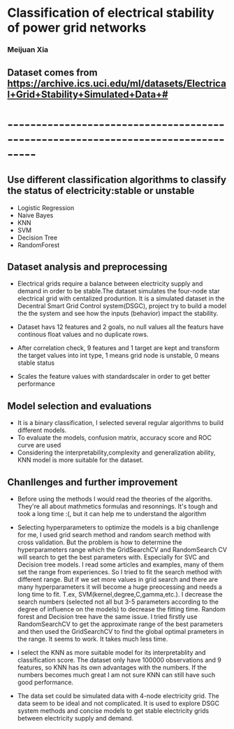 # Classification of electrical stability of power grid networks
 ### Meijuan Xia
## Dataset comes from https://archive.ics.uci.edu/ml/datasets/Electrical+Grid+Stability+Simulated+Data+#
# ---------------------------------------------------------------------------------

## Use different classification algorithms to classify the status of electricity:stable or unstable
  - Logistic Regression
  - Naive Bayes
  - KNN
  - SVM
  - Decision Tree
  - RandomForest

## Dataset analysis and preprocessing

- Electrical grids require a balance between electricity supply and demand in order to be stable.The dataset simulates the four-node star electrical grid with centalized produntion. It is a simulated dataset in the Decentral Smart Grid Control system(DSGC), project try to build a model the the system and see how the inputs (behavior) impact the stability.

- Dataset havs 12 features and 2 goals, no null values all the featurs have continous float values and no duplicate rows.

- After correlation check, 9 features and 1 target are kept and transform the target values into int type, 1 means grid node is unstable, 0 means stable status

- Scales the feature values with standardscaler in order to get better performance

## Model selection and evaluations

- It is a binary classification, I selected several regular algorithms to build different models.
- To evaluate the models, confusion matrix, accuracy score and ROC curve are used
- Considering the interpretability,complexity and generalization ability, KNN model is more suitable for the dataset.

## Chanllenges and further improvement

- Before using the methods I would read the theories of the algoriths. They're all about mathmetics formulas and resonnings. It's tough and took a long time :(, but it can help me to understand the algorithm

- Selecting hyperparameters to optimize the models is a big chanllenge for me, I used grid search method and random search method with cross validation. But the problem is how to determine the hyperparameters range which the GridSearchCV and RandomSearch CV will search to get the best parameters with. Especially for SVC and Decision tree models. I read some articles and examples, many of them set the range from experiences. So I tried to fit the search method with different range. But if we set more values in grid search and there are many hyperparameters it will become a huge preocessing and needs a long time to fit. T.ex, SVM(kernel,degree,C,gamma,etc.). I decrease the search numbers (selected not all but 3-5 parameters according to the degree of influence on the models) to decrease the fitting time. Random forest and Decision tree have the same issue. I tried firstly use RandomSearchCV to get the approximate range of the best parameters and then used the GridSearchCV to find the global optimal prameters in the range. It seems to work. It takes much less time.

- I select the KNN as more suitable model for its interpretablity and classification score. The dataset only have 100000 observations and 9 features, so KNN has its own advantages with the numbers. If the numbers becomes much great I am not sure KNN can still have such good performance.

- The data set could be simulated data with 4-node electricity grid. The data seem to be ideal and not complicated. It is used to explore DSGC system methods and concise models to get stable electricity grids between electricity supply and demand.


